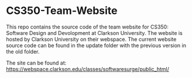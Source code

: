# CS350-Team-Website

This repo contains the source code of the team website for CS350: Software Design and Devolopment at Clarkson University. The website is hosted by
Clarkson University on their webspace. The current website source code can be found in the update folder with the previous version in the old folder.

The site can be found at: https://webspace.clarkson.edu/classes/softwaresurge/public_html/
